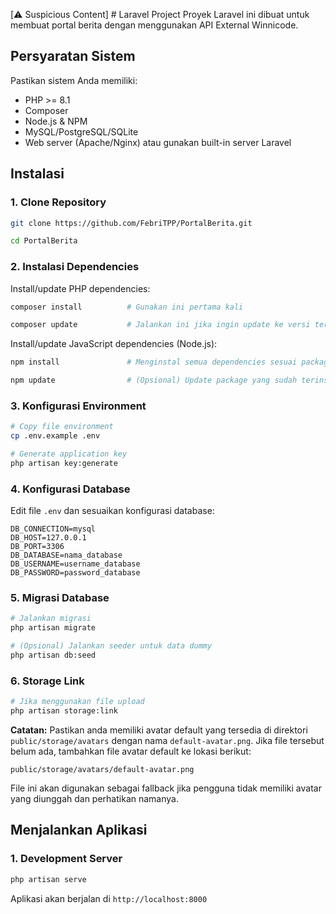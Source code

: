 [⚠️ Suspicious Content] # Laravel Project
Proyek Laravel ini dibuat untuk membuat portal berita dengan menggunakan API External Winnicode.

## Persyaratan Sistem
Pastikan sistem Anda memiliki:
- PHP >= 8.1
- Composer
- Node.js & NPM
- MySQL/PostgreSQL/SQLite
- Web server (Apache/Nginx) atau gunakan built-in server Laravel

## Instalasi

### 1. Clone Repository
```bash
git clone https://github.com/FebriTPP/PortalBerita.git
```

```bash
cd PortalBerita
```

### 2. Instalasi Dependencies

Install/update PHP dependencies:

```bash
composer install          # Gunakan ini pertama kali
```

```bash
composer update           # Jalankan ini jika ingin update ke versi terbaru sesuai composer.json
```

Install/update JavaScript dependencies (Node.js):

```bash
npm install               # Menginstal semua dependencies sesuai package-lock.json
```

```bash
npm update                # (Opsional) Update package yang sudah terinstall ke versi terbaru yang diizinkan
```

### 3. Konfigurasi Environment

```bash
# Copy file environment
cp .env.example .env
```

```bash
# Generate application key
php artisan key:generate
```

### 4. Konfigurasi Database

Edit file `.env` dan sesuaikan konfigurasi database:

```env
DB_CONNECTION=mysql
DB_HOST=127.0.0.1
DB_PORT=3306
DB_DATABASE=nama_database
DB_USERNAME=username_database
DB_PASSWORD=password_database
```

### 5. Migrasi Database

```bash
# Jalankan migrasi
php artisan migrate
```

```bash
# (Opsional) Jalankan seeder untuk data dummy
php artisan db:seed
```

### 6. Storage Link

```bash
# Jika menggunakan file upload
php artisan storage:link
```

**Catatan:** Pastikan anda memiliki avatar default yang tersedia di direktori `public/storage/avatars` dengan nama `default-avatar.png`. Jika file tersebut belum ada, tambahkan file avatar default ke lokasi berikut:

```
public/storage/avatars/default-avatar.png
```

File ini akan digunakan sebagai fallback jika pengguna tidak memiliki avatar yang diunggah dan perhatikan namanya.

## Menjalankan Aplikasi

### 1. Development Server

```bash
php artisan serve
```

Aplikasi akan berjalan di `http://localhost:8000`
